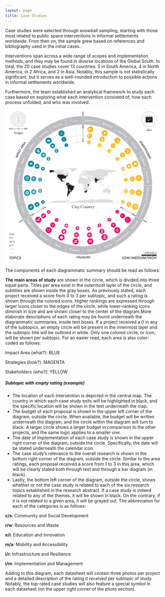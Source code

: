 ```yaml
---
layout: page
title: Case Studies
---
```


Case studies were selected through snowball sampling, starting with those most related to public space interventions in informal settlements worldwide. From then on, the sample grew based on references and bibliography used in the initial cases.

Interventions span across a wide range of scopes and implementation methods, and they may be found in diverse locations of the Global South. In total, the 20 case studies cover 13 countries: 5 in South America, 4 in North America, in 2 Africa, and 2 in Asia. Notably, this sample is not statistically significant, but it serves as a well-rounded introduction to possible actions in informal settlements worldwide.
&nbsp;
<div id="mapid"></div>

<script>

var radius_size =4;


  var col_style = {
  radius: radius_size,
  fillColor: "#0088a5",
  color: "#0088a5",
  weight: 1,
  opacity: 1,
  fillOpacity: .8
  };

  var desktop =window.innerWidth > 768;
  console.log(desktop);

  var mymap = L.map('mapid', {
    center: [30.00, 0.00],
    zoom: desktop ? 2 : 1,
    scrollWheelZoom: false,
    dragging: false
  });

  mymap.once('focus', function() { mymap.scrollWheelZoom.enable(); });
  mymap.once('focus', function() { mymap.dragging.enable(); });

  L.tileLayer('https://api.mapbox.com/styles/v1/marcoriz/cjz8kx7pj02to1cmqo5k9zwot/tiles/{z}/{x}/{y}?access_token=pk.eyJ1IjoibWFyY29yaXoiLCJhIjoiY2p5eWJ3NGtsMDF4dDNibXJ5M3lrOTVoYSJ9.EqtBAqNYTGR2T-Zpy1NLsg', {
    maxZoom: 18,
    attribution: 'Map data &copy; <a href="https://www.openstreetmap.org/">OpenStreetMap</a> contributors, ' +
      '<a href="https://creativecommons.org/licenses/by-sa/2.0/">CC-BY-SA</a>, ' +
      'Imagery © <a href="https://www.mapbox.com/">Mapbox</a>',
    id: 'mapbox.streets'
  }).addTo(mymap);

  console.log("Hello");

  mymap.on('zoomend',function(){
  var currentZoom = mymap.getZoom();
  radius_size = Math.pow(1.27,currentZoom);
  console.log(radius_size);
  });
  

  $.getJSON("/assets/downloads/CaseStudies.geojson", function(case_data){
  L.geoJson(case_data, {
    pointToLayer: function (feature, latlng) {
      return L.circleMarker(latlng, col_style);
    },
     onEachFeature: function (feature, layer){
      
      console.log(feature.properties.Picture);
      var photo = '<img src="'+feature.properties.Picture+'"/>';
      console.log(photo);

      layer.bindPopup( photo + '<strong>' + feature.properties.Name + '</strong> <br />' +'<strong> Authors: </strong>' + feature.properties.Author + '<br />'  + '<strong> Year: </strong>' + feature.properties.Year + '<br />')
    }
  }).addTo(mymap);
});

</script>

Furthermore, the team established an analytical framework to study each case based on exploring what each intervention consisted of, how each process unfolded, and who was involved.

![Case Study Reference](/assets/images/CaseStudy_Ref.jpg "Case Study Reference")


The components of each diagrammatic summary should be read as follows:

**The main areas of study** are shown in the circle, which is divided into three equal parts. Titles per area exist in the outermost layer of the circle, and subtitles are shown inside the gray boxes. As previously stated, each project received a score from 0 to 3 per subtopic, and such a rating is shown through the colored icons. Higher rankings are expressed through larger icons closer to the edges of the circle, while lower-ranking icons diminish in size and are shown closer to the center of the diagram.More elaborate descriptions of each rating may be found underneath the diagrammatic summaries, inside text boxes. If a project received a 0 in any of the subtopics, an empty circle will be present in the innermost layer and the subtopic title will be outlined in white. Only one colored circle, or icon, will be shown per subtopic. For an easier read, each area is also color-coded as follows:


Impact Area (what?):
<span class="blue">BLUE </span>

Strategies (how?):
<span class="magenta">MAGENTA </span>

Stakeholders (who?):
<span class="yellow">YELLOW </span>


##### Subtopic with empty rating (example)

  * The location of each intervention is depicted in the central map. The country in which each case study exits will be highlighted in black, and the specific location will be shown in the text underneath the map.
  * The budget of each proposal is shown in the upper left corner of the diagram, outside the circle. When available, the budget will be written underneath the diagram, and the circle within the diagram will turn to black. A larger circle shows a larger budget in comparison to the other projects, and the same logic applies to a smaller one.
  * The date of implementation of each case study is shown in the upper right corner of the diagram, outside the circle. Specifically, the date will be stated underneath the calendar icon.
  * The case study’s relevance to the overall research is shown in the bottom right corner of the diagram, outside the circle. Similar to the area ratings, each proposal received a score from 1 to 3 in this area, which will be clearly stated both through text and through a bar diagram (in black).
  * Lastly, the bottom left corner of the diagram, outside the circle, shows whether or not the case study is related to each of the six research topics established in the research abstract. If a case study is indeed related to any of the themes, it will be shown in black. On the contrary, if it is not related to a given area, it will be grayed out. The abbreviation for each of the categories is as follows:

  **c/s**: Community and Social Development

  **r/w**: Resources and Waste

  **e/i**: Education and Innovation

  **m/a**: Mobility and Accessibility

  **i/r**: Infrastructure and Resilience

  **i/m**: Implementation and Management


  Adding to this diagram, each datasheet will contain three photos per project and a detailed description of the rating it received per subtopic of study.
  Notably, the top-rated case studies will also feature a special symbol in each datasheet (on the upper right corner of the photo section).
